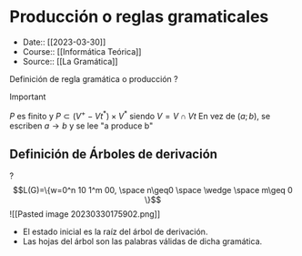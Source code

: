# Producción o reglas gramaticales

- Date:: [[2023-03-30]]
- Course:: [[Informática Teórica]]
- Source:: [[La Gramática]]


Definición de regla gramática o producción
?
>[!important]
>$P$ es finito y $P\subset (V^+ - Vt^*)\times V^*$ siendo $V=V\cap Vt$
En vez de $(a;b)$, se escriben $a\rightarrow b$ y se lee "a produce b"

## Definición de Árboles de derivación
?
$$L(G)=\{w=0^n 10 1^m 00, \space n\geq0 \space \wedge \space m\geq 0 \}$$
![[Pasted image 20230330175902.png]]
- El estado inicial es la raíz del árbol de derivación.
- Las hojas del árbol son las palabras válidas de dicha gramática.
